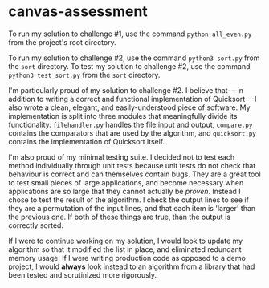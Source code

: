 # canvas-assessment

To run my solution to challenge #1, use the command `python all_even.py` from the project's root directory.

To run my solution to challenge #2, use the command `python3 sort.py` from the `sort` directory.  To test my solution to challenge #2, use the command `python3 test_sort.py` from the `sort` directory.

I'm particularly proud of my solution to challenge #2.  I believe that---in addition to writing a correct and functional implementation of Quicksort---I also wrote a clean, elegant, and easily-understood piece of software.  My implementation is split into three modules that meaningfully divide its functionality.  `filehandler.py` handles the file input and output, `compare.py` contains the comparators that are used by the algorithm, and `quicksort.py` contains the implementation of Quicksort itself.

I'm also proud of my minimal testing suite.  I decided not to test each method individually through unit tests because unit tests do not check that behaviour is correct and can themselves contain bugs.  They are a great tool to test small pieces of large applications, and become necessary when applications are so large that they cannot actually be *proven*.  Instead I chose to test the result of the algorithm.  I check the output lines to see if they are a permutation of the input lines, and that each item is 'larger' than the previous one.  If both of these things are true, than the output is correctly sorted.

If I were to continue working on my solution, I would look to update my algorithm so that it modified the list in place, and eliminated redundant memory usage.  If I were writing production code as opposed to a demo project, I would **always** look instead to an algorithm from a library that had been tested and scrutinized more rigorously.

